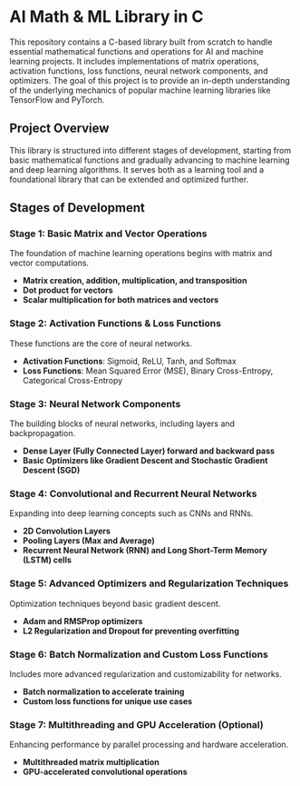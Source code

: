 # AI Math & ML Library in C

This repository contains a C-based library built from scratch to handle essential mathematical functions and operations for AI and machine learning projects. It includes implementations of matrix operations, activation functions, loss functions, neural network components, and optimizers. The goal of this project is to provide an in-depth understanding of the underlying mechanics of popular machine learning libraries like TensorFlow and PyTorch.

## Project Overview

This library is structured into different stages of development, starting from basic mathematical functions and gradually advancing to machine learning and deep learning algorithms. It serves both as a learning tool and a foundational library that can be extended and optimized further.

## Stages of Development

### Stage 1: Basic Matrix and Vector Operations
The foundation of machine learning operations begins with matrix and vector computations.
- **Matrix creation, addition, multiplication, and transposition**
- **Dot product for vectors**
- **Scalar multiplication for both matrices and vectors**

### Stage 2: Activation Functions & Loss Functions
These functions are the core of neural networks.
- **Activation Functions**: Sigmoid, ReLU, Tanh, and Softmax
- **Loss Functions**: Mean Squared Error (MSE), Binary Cross-Entropy, Categorical Cross-Entropy

### Stage 3: Neural Network Components
The building blocks of neural networks, including layers and backpropagation.
- **Dense Layer (Fully Connected Layer) forward and backward pass**
- **Basic Optimizers like Gradient Descent and Stochastic Gradient Descent (SGD)**

### Stage 4: Convolutional and Recurrent Neural Networks
Expanding into deep learning concepts such as CNNs and RNNs.
- **2D Convolution Layers**
- **Pooling Layers (Max and Average)**
- **Recurrent Neural Network (RNN) and Long Short-Term Memory (LSTM) cells**

### Stage 5: Advanced Optimizers and Regularization Techniques
Optimization techniques beyond basic gradient descent.
- **Adam and RMSProp optimizers**
- **L2 Regularization and Dropout for preventing overfitting**

### Stage 6: Batch Normalization and Custom Loss Functions
Includes more advanced regularization and customizability for networks.
- **Batch normalization to accelerate training**
- **Custom loss functions for unique use cases**

### Stage 7: Multithreading and GPU Acceleration (Optional)
Enhancing performance by parallel processing and hardware acceleration.
- **Multithreaded matrix multiplication**
- **GPU-accelerated convolutional operations**


